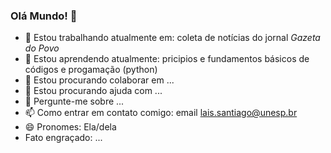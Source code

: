### Olá Mundo! 👋
- 🔭 Estou trabalhando atualmente em: coleta de notícias do jornal *Gazeta do Povo* 
- 🌱 Estou aprendendo atualmente: pricipios e fundamentos básicos de códigos e progamação (python)
- 👯 Estou procurando colaborar em ...
- 🤔 Estou procurando ajuda com ...
- 💬 Pergunte-me sobre ...
- 📫 Como entrar em contato comigo: email lais.santiago@unesp.br
- 😄 Pronomes: Ela/dela
- Fato engraçado: ...


